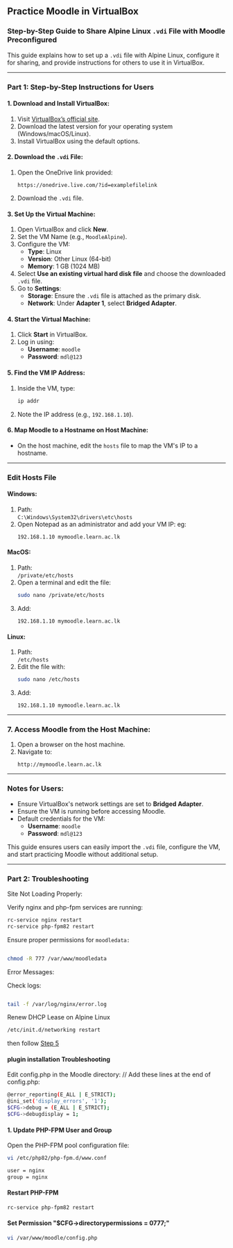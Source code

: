 ## Practice Moodle in VirtualBox

### Step-by-Step Guide to Share Alpine Linux `.vdi` File with Moodle Preconfigured  

This guide explains how to set up a `.vdi` file with Alpine Linux, configure it for sharing, and provide instructions for others to use it in VirtualBox.

---

### **Part 1: Step-by-Step Instructions for Users**

#### **1. Download and Install VirtualBox**:
1. Visit [VirtualBox’s official site](https://www.virtualbox.org/).
2. Download the latest version for your operating system (Windows/macOS/Linux).
3. Install VirtualBox using the default options.

#### **2. Download the `.vdi` File**:
1. Open the OneDrive link provided:
   ```
   https://onedrive.live.com/?id=examplefilelink
   ```
2. Download the `.vdi` file.

#### **3. Set Up the Virtual Machine**:
1. Open VirtualBox and click **New**.
2. Set the VM Name (e.g., `MoodleAlpine`).
3. Configure the VM:
   - **Type**: Linux
   - **Version**: Other Linux (64-bit)
   - **Memory**: 1 GB (1024 MB)
4. Select **Use an existing virtual hard disk file** and choose the downloaded `.vdi` file.
5. Go to **Settings**:
   - **Storage**: Ensure the `.vdi` file is attached as the primary disk.
   - **Network**: Under **Adapter 1**, select **Bridged Adapter**.

#### **4. Start the Virtual Machine**:
1. Click **Start** in VirtualBox.
2. Log in using:
   - **Username**: `moodle`
   - **Password**: `mdl@123`

#### **5. Find the VM IP Address**:
1. Inside the VM, type:
   ```bash
   ip addr
   ```
2. Note the IP address (e.g., `192.168.1.10`).

#### **6. Map Moodle to a Hostname on Host Machine**:
- On the host machine, edit the `hosts` file to map the VM's IP to a hostname.

---

### **Edit Hosts File**

#### **Windows**:
1. Path:  
   `C:\Windows\System32\drivers\etc\hosts`
2. Open Notepad as an administrator and add your VM IP: eg:
   ```
   192.168.1.10 mymoodle.learn.ac.lk
   ```

#### **MacOS**:
1. Path:  
   `/private/etc/hosts`
2. Open a terminal and edit the file:
   ```bash
   sudo nano /private/etc/hosts
   ```
3. Add:
   ```
   192.168.1.10 mymoodle.learn.ac.lk
   ```

#### **Linux**:
1. Path:  
   `/etc/hosts`
2. Edit the file with:
   ```bash
   sudo nano /etc/hosts
   ```
3. Add:
   ```
   192.168.1.10 mymoodle.learn.ac.lk
   ```

---

### **7. Access Moodle from the Host Machine**:
1. Open a browser on the host machine.
2. Navigate to:
   ```
   http://mymoodle.learn.ac.lk
   ```

---

### Notes for Users:
- Ensure VirtualBox's network settings are set to **Bridged Adapter**.
- Ensure the VM is running before accessing Moodle.
- Default credentials for the VM:
  - **Username**: `moodle`
  - **Password**: `mdl@123`

This guide ensures users can easily import the `.vdi` file, configure the VM, and start practicing Moodle without additional setup.

---

### **Part 2: Troubleshooting**

Site Not Loading Properly:

Verify nginx and php-fpm services are running:
 ``` bash
rc-service nginx restart
rc-service php-fpm82 restart
```
Ensure proper permissions for `moodledata:`
 ``` bash

chmod -R 777 /var/www/moodledata
```
Error Messages:

Check logs:
``` bash

tail -f /var/log/nginx/error.log
```

Renew DHCP Lease on Alpine Linux
``` bash
/etc/init.d/networking restart
```
then follow [Step 5](https://github.com/LEARN-LK/lms/blob/master/Practice-Moodle-VirtualBox.md#5-find-the-vm-ip-address)

#### plugin installation Troubleshooting

Edit config.php in the Moodle directory:
// Add these lines at the end of config.php:
 ``` bash
@error_reporting(E_ALL | E_STRICT);
@ini_set('display_errors', '1');
$CFG->debug = (E_ALL | E_STRICT);
$CFG->debugdisplay = 1;
```

#### 1. Update PHP-FPM User and Group
   Open the PHP-FPM pool configuration file:
 ``` bash
vi /etc/php82/php-fpm.d/www.conf
```
 ``` bash
user = nginx
group = nginx
```
####  Restart PHP-FPM

 ``` bash
rc-service php-fpm82 restart
```
#### Set Permission  "$CFG->directorypermissions = 0777;"
 ``` bash
vi /var/www/moodle/config.php
```
